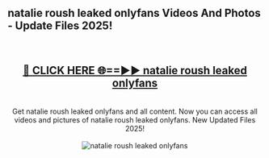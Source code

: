 <h2>natalie roush leaked onlyfans Videos And Photos - Update Files 2025!</h2>
<br>
<div align="center">
<h2><a href="https://top-ai-tools.click/QrbHav" rel="nofollow">🔴 CLICK HERE 🌐==►► natalie roush leaked onlyfans</a></h2>
<br>
Get natalie roush leaked onlyfans and all content. Now you can access all videos and pictures of natalie roush leaked onlyfans. New Updated Files 2025!
<br>
<br>
<a href="https://top-ai-tools.click/QrbHav" rel="nofollow" data-target="animated-image.originalLink"><img src="https://i.ibb.co.com/WyWwxjT/player-gif2.gif" alt="natalie roush leaked onlyfans" style="max-width: 100%; display: inline-block;" data-target="animated-image.originalImage"></a>
</div>
<br>